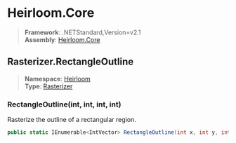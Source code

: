 # Heirloom.Core

> **Framework**: .NETStandard,Version=v2.1  
> **Assembly**: [Heirloom.Core][0]  

## Rasterizer.RectangleOutline

> **Namespace**: [Heirloom][0]  
> **Type**: [Rasterizer][1]  

### RectangleOutline(int, int, int, int)

Rasterize the outline of a rectangular region.

```cs
public static IEnumerable<IntVector> RectangleOutline(int x, int y, int width, int height)
```

[0]: ../../../Heirloom.Core.md
[1]: ../Rasterizer.md
